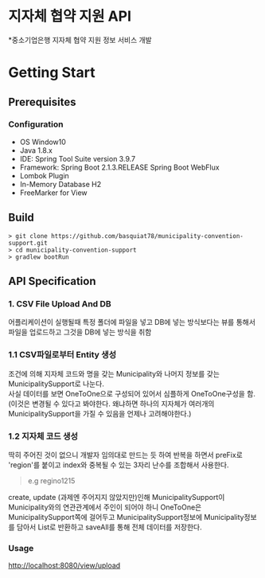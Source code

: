 # 지자체 협약 지원 API

*중소기업은행 지자체 협약 지원 정보 서비스 개발

# Getting Start

## Prerequisites

### Configuration
- OS Window10
- Java 1.8.x
- IDE: Spring Tool Suite version 3.9.7
- Framework: Spring Boot 2.1.3.RELEASE
             Spring Boot WebFlux
- Lombok Plugin
- In-Memory Database H2
- FreeMarker for View


## Build

```
> git clone https://github.com/basquiat78/municipality-convention-support.git
> cd municipality-convention-support
> gradlew bootRun

```

## API Specification

### 1. CSV File Upload And DB

어플리케이션이 실행될때 특정 폴더에 파일을 넣고 DB에 넣는 방식보다는 뷰를 통해서 파일을 업로드하고 그것을 DB에 넣는 방식을 취함

### 1.1 CSV파일로부터 Entity 생성

조건에 의해 지자체 코드와 명을 갖는 Municipality와 나머지 정보를 갖는 MunicipalitySupport로 나눈다.    
사실 데이터를 보면 OneToOne으로 구성되어 있어서 심플하게 OneToOne구성을 함. (이것은 변경될 수 있다고 봐야한다. 왜냐하면 하나의 지자체가 여러개의 MunicipalitySupport을 가질 수 있음을 언제나 고려해야한다.)     

### 1.2 지자체 코드 생성

딱히 주어진 것이 없으니 개발자 임의대로 만드는 듯 하여 반복을 하면서 preFix로 'region'를 붙이고 index와 중복될 수 있는 3자리 난수를 조합해서 사용한다.     
> e.g regino1215    

create, update (과제엔 주어지지 않았지만)인해 MunicipalitySupport이 Municipality와의 연관관계에서 주인이 되어야 하니 OneToOne은 MunicipalitySupport쪽에 걸어두고  MunicipalitySupport정보에 Municipality정보를 담아서 List로 반환하고 saveAll를 통해 전체 데이터를 저장한다.    

### Usage

[http://localhost:8080/view/upload](http://localhost:8080/view/upload)



